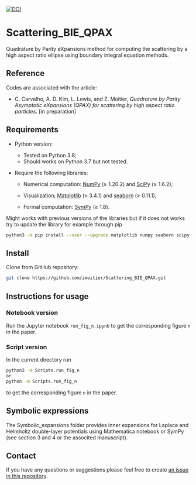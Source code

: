 [![DOI](https://zenodo.org/badge/357627837.svg)](https://zenodo.org/badge/latestdoi/357627837)

# Scattering_BIE_QPAX

Quadrature by Parity eXpansions method for computing the scattering by a high aspect ratio ellipse using boundary integral equation methods.

## Reference

Codes are associated with the article:

- C. Carvalho, A. D. Kim, L. Lewis, and Z. Moitier, _Quadrature by Parity Asymptotic eXpansions (QPAX) for scattering by high aspect ratio particles_. [in preparation]

## Requirements

- Python version:

  - Tested on Python 3.8;
  - Should works on Python 3.7 but not tested.

- Require the following libraries:

  - Numerical computation: [NumPy](https://github.com/numpy/numpy) (≥ 1.20.2) and [SciPy](https://github.com/scipy/scipy) (≥ 1.6.2);

  - Visualization; [Matplotlib](https://github.com/matplotlib/matplotlib) (≥ 3.4.1) and [seaborn](https://github.com/mwaskom/seaborn) (≥ 0.11.1);

  - Formal computation: [SymPy](https://github.com/sympy/sympy) (≥ 1.8).

Might works with previous versions of the libraries but if it does not works try to update the library for example through pip

```bash
python3 -m pip install --user --upgrade matplotlib numpy seaborn scipy sympy
```

## Install

Clone from GitHub repository:

```bash
git clone https://github.com/zmoitier/Scattering_BIE_QPAX.git
```

## Instructions for usage

### Notebook version

Run the Jupyter notebook `run_fig_n.ipynb` to get the corresponding figure `n` in the paper.

### Script version

In the current directory run

```bash
python3 -m Scripts.run_fig_n
or
python -m Scripts.run_fig_n
```

to get the corresponding figure `n` in the paper.

## Symbolic expressions

The Symbolic_expansions folder provides inner expansions for Laplace and Helmholtz double-layer potentials using Mathematica notebook or SymPy (see section 3 and 4 or the associted manuscript).

## Contact

If you have any questions or suggestions please feel free to create [an issue in this repository](https://github.com/zmoitier/Scattering_BIE_QPAX/issues/new).
